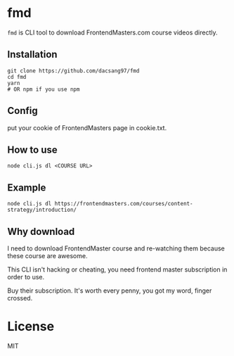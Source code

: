 # fmd

`fmd` is CLI tool to download FrontendMasters.com course videos directly.

## Installation

```
git clone https://github.com/dacsang97/fmd
cd fmd
yarn
# OR npm if you use npm
```

## Config

put your cookie of FrontendMasters page in cookie.txt.

## How to use

```
node cli.js dl <COURSE URL>
```

## Example

```
node cli.js dl https://frontendmasters.com/courses/content-strategy/introduction/
```

## Why download

I need to download FrontendMaster course and re-watching them because these course are awesome.

This CLI isn't hacking or cheating, you need frontend master subscription in order to use.

Buy their subscription. It's worth every penny, you got my word, finger crossed.

# License

MIT
